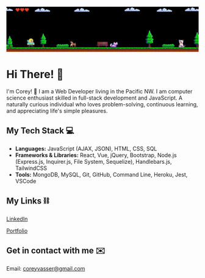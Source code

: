 ![Alt Text](./banner.gif)

# Hi There! 👋

I'm Corey! 🙂
I am a Web Developer living in the Pacific NW. I am computer science enthusiast skilled in full-stack development and JavaScript. A naturally curious individual who loves problem-solving, continuous learning, and appreciating life's simple pleasures. 


## My Tech Stack 💻 

- **Languages:** JavaScript (AJAX, JSON), HTML, CSS, SQL 
- **Frameworks & Libraries:** React, Vue, jQuery, Bootstrap, Node.js (Express.js, Inquirer.js, File System, Sequelize), Handlebars.js, TailwindCSS
- **Tools:** MongoDB, MySQL, Git, GitHub, Command Line, Heroku, Jest, VSCode



## My Links ⛓ 

[LinkedIn](https://www.linkedin.com/in/corey-vasser/)

[Portfolio](https://spamdalfz.github.io/portfolio-project/)

## Get in contact with me ✉️ 

Email: coreyvasser@gmail.com
